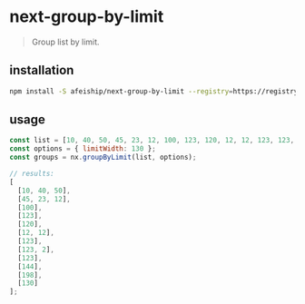 # next-group-by-limit
> Group list by limit.

## installation
```bash
npm install -S afeiship/next-group-by-limit --registry=https://registry.npm.taobao.org
```

## usage
```js
const list = [10, 40, 50, 45, 23, 12, 100, 123, 120, 12, 12, 123, 123, 2, 123, 144, 198, 130];
const options = { limitWidth: 130 };
const groups = nx.groupByLimit(list, options);

// results:
[
  [10, 40, 50],
  [45, 23, 12],
  [100],
  [123],
  [120],
  [12, 12],
  [123],
  [123, 2],
  [123],
  [144],
  [198],
  [130]
];
```
